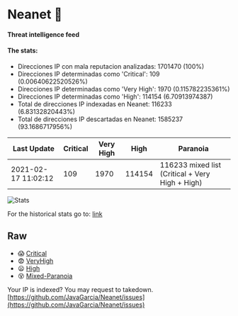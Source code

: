 # Neanet :hocho:
#### Threat intelligence feed
#### The stats:

- Direcciones IP con mala reputacion analizadas: 1701470 (100%)
- Direcciones IP determinadas como 'Critical':  109 (0.00640622520526%)
- Direcciones IP determinadas como 'Very High':  1970 (0.115782235361%)
- Direcciones IP determinadas como 'High':  114154 (6.70913974387)
- Total de direcciones IP indexadas en Neanet:  116233 (6.83132820443%)
- Total de direcciones IP descartadas en Neanet:  1585237 (93.1686717956%)

| Last Update | Critical | Very High | High | Paranoia |
| --- | --- | --- | --- | --- |
| 2021-02-17 11:02:12 | 109 | 1970 | 114154 | 116233 mixed list (Critical + Very High + High)|

![Stats](https://docs.google.com/spreadsheets/d/e/2PACX-1vSnaNMIXVabIpDJjufMlzH7poXnshF3mgd8Is1g9ytUEzVsP5my4Trn8f-xkoLLQ38xpL3HtmUexLo6/pubchart?oid=501124687&format=image)

For the historical stats go to: [link](/stats.csv)
## Raw
- :scream: [Critical](https://raw.githubusercontent.com/JavaGarcia/Neanet/master/blacklists/neanet_critical.txt)
- :fearful: [VeryHigh](https://raw.githubusercontent.com/JavaGarcia/Neanet/master/blacklists/neanet_veryHigh.txtt)
- :frowning: [High](https://raw.githubusercontent.com/JavaGarcia/Neanet/master/blacklists/neanet_high.txt)
- :dizzy_face: [Mixed-Paranoia](https://raw.githubusercontent.com/JavaGarcia/Neanet/master/blacklists/neanet_all.txt)


Your IP is indexed? You may request to takedown. [https://github.com/JavaGarcia/Neanet/issues](https://github.com/JavaGarcia/Neanet/issues)



































































































































































































































































































































































































































































































































































































































































































































































































































































































































































































































































































































































































































































































































































































































































































































































































































































































































































































































































































































































































































































































































































































































































































































































































































































































































































































































































































































































































































































































































































































































































































































































































































































































































































































































































































































































































































































































































































































































































































































































































































































































































































































































































































































































































































